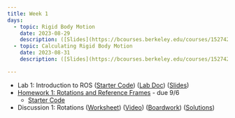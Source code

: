 ```yaml
---
title: Week 1
days:
  - topic: Rigid Body Motion
    date: 2023-08-29
    description: ([Slides](https://bcourses.berkeley.edu/courses/1527423/files/86691626?module_item_id=16901064)) ([Boardwork](https://bcourses.berkeley.edu/courses/1527423/files/86693758?module_item_id=16901289)) <br> SO(3) Group / Rigid Transformations <br> Reading - MLS 2.1, 2.2
  - topic: Calculating Rigid Body Motion
    date: 2023-08-31
    description: ([Slides](https://bcourses.berkeley.edu/courses/1527423/files/86717804?module_item_id=16902973)) ([Boardwork](https://bcourses.berkeley.edu/courses/1527423/files/86717807?module_item_id=16902974)) <br> Exponential Map / Rodrigues / Euler Angles <br> Reading - MLS 2.3

---
```

- Lab 1: Introduction to ROS ([Starter Code](https://github.com/ucb-ee106/106a-fa23-labs-starter/tree/main/lab1)) ([Lab Doc](./assets/labs/lab1.pdf)) ([Slides](./assets/labs/lab1_slides.pdf))
- [Homework 1: Rotations and Reference Frames](./assets/homework/hw1_rotations.pdf) - due 9/6
  - [Starter Code](./assets/homework/hw1_starter.zip)
- Discussion 1: Rotations ([Worksheet](./assets/disc/disc1_rotations.pdf)) ([Video](https://youtu.be/bZaSKF8VJss)) ([Boardwork](./assets/disc/disc1_boardwork.pdf)) ([Solutions](./assets/disc/disc1_sols.pdf))

<a id="Week2"></a> 